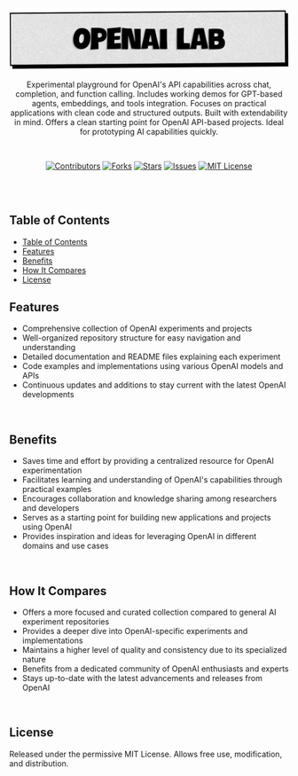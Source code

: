 <p align="center">
   <img src="https://raw.githubusercontent.com/harehimself/openai-lab/master/openai-lab.png">
</p>

<p align="center">
   Experimental playground for OpenAI's API capabilities across chat, completion, and function calling. Includes working demos for GPT-based agents, embeddings, and tools integration. Focuses on practical applications with clean code and structured outputs. Built with extendability in mind. Offers a clean starting point for OpenAI API-based projects. Ideal for prototyping AI capabilities quickly.
</p>
<br>

<p align="center">
  <a href="https://github.com/harehimself/openai-lab/graphs/contributors">
    <img src="https://img.shields.io/github/contributors/harehimself/openai-lab" alt="Contributors"></a>
  <a href="https://github.com/harehimself/openai-lab/network/members">
    <img src="https://img.shields.io/github/forks/harehimself/openai-lab" alt="Forks"></a>
  <a href="https://github.com/harehimself/openai-lab/stargazers">
    <img src="https://img.shields.io/github/stars/harehimself/openai-lab" alt="Stars"></a>
  <a href="https://github.com/harehimself/openai-lab/issues">
    <img src="https://img.shields.io/github/issues/harehimself/openai-lab" alt="Issues"></a>
  <a href="https://github.com/harehimself/openai-lab/blob/main/LICENSE">
    <img src="https://img.shields.io/github/license/harehimself/openai-lab" alt="MIT License"></a>
</p>

<br><br>

## Table of Contents
- [Table of Contents](#table-of-contents)
- [Features](#features)
- [Benefits](#benefits)
- [How It Compares](#how-it-compares)
- [License](#license)

## Features
- Comprehensive collection of OpenAI experiments and projects
- Well-organized repository structure for easy navigation and understanding
- Detailed documentation and README files explaining each experiment
- Code examples and implementations using various OpenAI models and APIs
- Continuous updates and additions to stay current with the latest OpenAI developments
<br>

## Benefits
- Saves time and effort by providing a centralized resource for OpenAI experimentation
- Facilitates learning and understanding of OpenAI's capabilities through practical examples
- Encourages collaboration and knowledge sharing among researchers and developers
- Serves as a starting point for building new applications and projects using OpenAI
- Provides inspiration and ideas for leveraging OpenAI in different domains and use cases
<br>

## How It Compares
- Offers a more focused and curated collection compared to general AI experiment repositories
- Provides a deeper dive into OpenAI-specific experiments and implementations
- Maintains a higher level of quality and consistency due to its specialized nature
- Benefits from a dedicated community of OpenAI enthusiasts and experts
- Stays up-to-date with the latest advancements and releases from OpenAI
<br>

## License
Released under the permissive MIT License. Allows free use, modification, and distribution.
